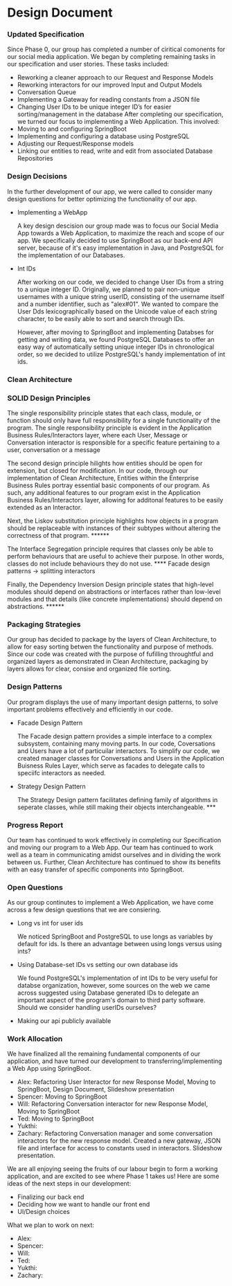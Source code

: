 # Design Document

### Updated Specification

   Since Phase 0, our group has completed a number of ciritical comonents for our social media application. We began by completing remaining tasks in our 
specification and user stories. These tasks included:
- Reworking a cleaner approach to our Request and Response Models 
- Reworking interactors for our improved Input and Output Models
- Conversation Queue
- Implementing a Gateway for reading constants from a JSON file
- Changing User IDs to be unique integer ID’s for easier sorting/management in the database
After completing our specification, we turned our focus to implementing a Web Application. This involved:
- Moving to and configuring SpringBoot
- Implementing and configuring a database using PostgreSQL
- Adjusting our Request/Response models 
- Linking our entities to read, write and edit from associated Database Repositories

### Design Decisions

   In the further development of our app, we were called to consider many design questions for better optimizing the functionality of our app.
   
 - Implementing a WebApp

   A key design descision our group made was to focus our Social Media App towards a Web Application, to maximize the reach and scope of our app. We specifically decided to use SpringBoot as our back-end API server, because of it's easy implementation in Java, and PostgreSQL for the implementation of our Databases.
   
 - Int IDs

   After working on our code, we decided to change User IDs from a string to a unique integer ID. Originally, we planned to pair non-unique usernames with a unique string userID, consisting of the username itself and a number identifier, such as "alex#01". We wanted to compare the User Dds lexicographically based on the Unicode value of each string character, to be easily able to sort and search through IDs. 
   
   However, after moving to SpringBoot and implementing Databses for getting and writing data, we found PostgreSQL Databases to offer an easy way of automatically setting unique integer IDs in chronological order, so we decided to utilize PostgreSQL's handy implementation of int ids. 

### Clean Architecture


### SOLID Design Principles

   The single responsibility principle states that each class, module, or function should only have full responsibility for a single functionality of the program. The single responsibility principle is evident in the Application Business Rules/Interactors layer, where each User, Message or Conversation interactor is responsible for a specific feature pertaining to a user, conversation or a message 

   The second design principle hilights how entities should be open for extension, but closed for modification. In our code, through our implementation of Clean Architecture, Entities within the Enterprise Business Rules portray essential basic components of our program. As such, any additional features to our program exist in the Application Business Rules/Interactors layer, allowing for additonal features to be easily extended as an Interactor.

   Next, the Liskov substitution principle highlights how objects in a program should be replaceable with instances of their subtypes without altering the correctness of that program. ******

   The Interface Segregation principle requires that classes only be able to perform behaviours that are useful to achieve their purpose. In other words, classes do not include behaviours they do not use. **** Facade design patterns -> splitting interactors

   Finally, the Dependency Inversion Design principle states that high-level modules should depend on abstractions or interfaces rather than low-level modules and that details (like concrete implementations) should depend on abstractions. ******


### Packaging Strategies

   Our group has decided to package by the layers of Clean Architecture, to allow for easy sorting betwen the functionality and purpose of methods. Since our code was created with the purpose of fufilling throughtful and organized layers as demonstrated in Clean Architecture, packaging by layers allows for clear, consise and organized file sorting. 
   
### Design Patterns

   Our program displays the use of many important design patterns, to solve important problems effectively and efficiently in our code. 
 
 - Facade Design Pattern

    The Facade design pattern provides a simple interface to a complex subsystem, containing many moving parts. In our code, Coversations and Users have a lot of particuilar interactors. To simplify our code, we created manager classes for Conversations and Users in the Application Buisness Rules Layer, which serve as facades to delegate calls to speciifc interactors as needed.

- Strategy Design Pattern

    The Strategy Design pattern facilitates defining family of algorithms in seperate classes, while still making their objects interchangeable. ***
    
### Progress Report

Our team has continued to work effectively in completing our Specification and moving our program to a Web App. Our team has continued to work well as a team in communicating amidst ourselves and in dividing the work between us.
Further, Clean Architecture has continued to show its benefits with an easy transfer of specific components into SpringBoot. 

### Open Questions

As our group continutes to implement a Web Application, we have come across a few design questions that we are consiering.
- Long vs int for user ids

  We noticed SpringBoot and PostgreSQL to use longs as variables by default for ids. Is there an advantage between using longs versus using ints?

- Using Database-set IDs vs setting our own database ids

  We found PostgreSQL's implementation of int IDs to be very useful for databse organization, however, some sources on the web we came across suggested using Database generated IDs to delegate an important aspect of the program's domain to third party software. Should we consider handling userIDs ourselves?

- Making our api publicly available


### Work Allocation

We have finalized all the remaining fundamental components of our application, and have turned our development to transferring/implementing a Web App using SpringBoot. 

- Alex: Refactoring User Interactor for new Response Model, Moving to SpringBoot, Design Document, Slideshow presentation
- Spencer: Moving to SpringBoot
- Will: Refactoring Conversation interactor for new Response Model, Moving to SpringBoot
- Ted: Moving to SpringBoot
- Yukthi: 
- Zachary: Refactoring Conversation manager and some conversation interactors for the new response model. Created a new gateway, JSON file and interface for access to constants used in interactors. Slideshow presentation.

We are all enjoying seeing the fruits of our labour begin to form a working application, and are excited to see where Phase 1 takes us! 
Here are some ideas of the next steps in our development:
- Finalizing our back end
- Deciding how we want to handle our front end
- UI/Design choices

What we plan to work on next:
- Alex: 
- Spencer: 
- Will: 
- Ted: 
- Yukthi: 
- Zachary:



